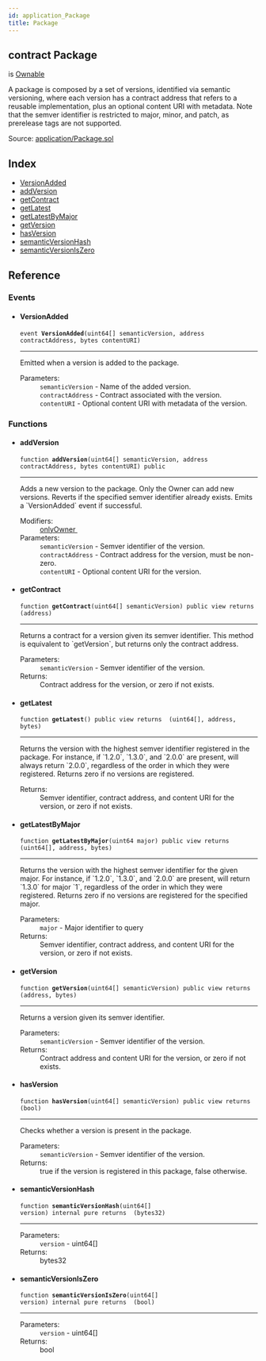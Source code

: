 ```yaml
---
id: application_Package
title: Package
---
```


<div class="contract-doc"><div class="contract"><h2 class="contract-header"><span class="contract-kind">contract</span> Package</h2><p class="base-contracts"><span>is</span> <a href="es_openzeppelin-solidity_contracts_ownership_Ownable.html">Ownable</a></p><p class="description">A package is composed by a set of versions, identified via semantic versioning, where each version has a contract address that refers to a reusable implementation, plus an optional content URI with metadata. Note that the semver identifier is restricted to major, minor, and patch, as prerelease tags are not supported.</p><div class="source">Source: <a href="git+https://github.com/zeppelinos/zos/blob/v2.0.0-alpha.1/contracts/application/Package.sol" target="_blank">application/Package.sol</a></div></div><div class="index"><h2>Index</h2><ul><li><a href="application_Package.html#VersionAdded">VersionAdded</a></li><li><a href="application_Package.html#addVersion">addVersion</a></li><li><a href="application_Package.html#getContract">getContract</a></li><li><a href="application_Package.html#getLatest">getLatest</a></li><li><a href="application_Package.html#getLatestByMajor">getLatestByMajor</a></li><li><a href="application_Package.html#getVersion">getVersion</a></li><li><a href="application_Package.html#hasVersion">hasVersion</a></li><li><a href="application_Package.html#semanticVersionHash">semanticVersionHash</a></li><li><a href="application_Package.html#semanticVersionIsZero">semanticVersionIsZero</a></li></ul></div><div class="reference"><h2>Reference</h2><div class="events"><h3>Events</h3><ul><li><div class="item event"><span id="VersionAdded" class="anchor-marker"></span><h4 class="name">VersionAdded</h4><div class="body"><code class="signature">event <strong>VersionAdded</strong><span>(uint64[] semanticVersion, address contractAddress, bytes contentURI) </span></code><hr/><div class="description"><p>Emitted when a version is added to the package.</p></div><dl><dt><span class="label-parameters">Parameters:</span></dt><dd><div><code>semanticVersion</code> - Name of the added version.</div><div><code>contractAddress</code> - Contract associated with the version.</div><div><code>contentURI</code> - Optional content URI with metadata of the version.</div></dd></dl></div></div></li></ul></div><div class="functions"><h3>Functions</h3><ul><li><div class="item function"><span id="addVersion" class="anchor-marker"></span><h4 class="name">addVersion</h4><div class="body"><code class="signature">function <strong>addVersion</strong><span>(uint64[] semanticVersion, address contractAddress, bytes contentURI) </span><span>public </span></code><hr/><div class="description"><p>Adds a new version to the package. Only the Owner can add new versions. Reverts if the specified semver identifier already exists. Emits a `VersionAdded` event if successful.</p></div><dl><dt><span class="label-modifiers">Modifiers:</span></dt><dd><a href="es_openzeppelin-solidity_contracts_ownership_Ownable.html#onlyOwner">onlyOwner </a></dd><dt><span class="label-parameters">Parameters:</span></dt><dd><div><code>semanticVersion</code> - Semver identifier of the version.</div><div><code>contractAddress</code> - Contract address for the version, must be non-zero.</div><div><code>contentURI</code> - Optional content URI for the version.</div></dd></dl></div></div></li><li><div class="item function"><span id="getContract" class="anchor-marker"></span><h4 class="name">getContract</h4><div class="body"><code class="signature">function <strong>getContract</strong><span>(uint64[] semanticVersion) </span><span>public </span><span>view </span><span>returns  (address) </span></code><hr/><div class="description"><p>Returns a contract for a version given its semver identifier. This method is equivalent to `getVersion`, but returns only the contract address.</p></div><dl><dt><span class="label-parameters">Parameters:</span></dt><dd><div><code>semanticVersion</code> - Semver identifier of the version.</div></dd><dt><span class="label-return">Returns:</span></dt><dd>Contract address for the version, or zero if not exists.</dd></dl></div></div></li><li><div class="item function"><span id="getLatest" class="anchor-marker"></span><h4 class="name">getLatest</h4><div class="body"><code class="signature">function <strong>getLatest</strong><span>() </span><span>public </span><span>view </span><span>returns  (uint64[], address, bytes) </span></code><hr/><div class="description"><p>Returns the version with the highest semver identifier registered in the package. For instance, if `1.2.0`, `1.3.0`, and `2.0.0` are present, will always return `2.0.0`, regardless of the order in which they were registered. Returns zero if no versions are registered.</p></div><dl><dt><span class="label-return">Returns:</span></dt><dd>Semver identifier, contract address, and content URI for the version, or zero if not exists.</dd></dl></div></div></li><li><div class="item function"><span id="getLatestByMajor" class="anchor-marker"></span><h4 class="name">getLatestByMajor</h4><div class="body"><code class="signature">function <strong>getLatestByMajor</strong><span>(uint64 major) </span><span>public </span><span>view </span><span>returns  (uint64[], address, bytes) </span></code><hr/><div class="description"><p>Returns the version with the highest semver identifier for the given major. For instance, if `1.2.0`, `1.3.0`, and `2.0.0` are present, will return `1.3.0` for major `1`, regardless of the order in which they were registered. Returns zero if no versions are registered for the specified major.</p></div><dl><dt><span class="label-parameters">Parameters:</span></dt><dd><div><code>major</code> - Major identifier to query</div></dd><dt><span class="label-return">Returns:</span></dt><dd>Semver identifier, contract address, and content URI for the version, or zero if not exists.</dd></dl></div></div></li><li><div class="item function"><span id="getVersion" class="anchor-marker"></span><h4 class="name">getVersion</h4><div class="body"><code class="signature">function <strong>getVersion</strong><span>(uint64[] semanticVersion) </span><span>public </span><span>view </span><span>returns  (address, bytes) </span></code><hr/><div class="description"><p>Returns a version given its semver identifier.</p></div><dl><dt><span class="label-parameters">Parameters:</span></dt><dd><div><code>semanticVersion</code> - Semver identifier of the version.</div></dd><dt><span class="label-return">Returns:</span></dt><dd>Contract address and content URI for the version, or zero if not exists.</dd></dl></div></div></li><li><div class="item function"><span id="hasVersion" class="anchor-marker"></span><h4 class="name">hasVersion</h4><div class="body"><code class="signature">function <strong>hasVersion</strong><span>(uint64[] semanticVersion) </span><span>public </span><span>view </span><span>returns  (bool) </span></code><hr/><div class="description"><p>Checks whether a version is present in the package.</p></div><dl><dt><span class="label-parameters">Parameters:</span></dt><dd><div><code>semanticVersion</code> - Semver identifier of the version.</div></dd><dt><span class="label-return">Returns:</span></dt><dd>true if the version is registered in this package, false otherwise.</dd></dl></div></div></li><li><div class="item function"><span id="semanticVersionHash" class="anchor-marker"></span><h4 class="name">semanticVersionHash</h4><div class="body"><code class="signature">function <strong>semanticVersionHash</strong><span>(uint64[] version) </span><span>internal </span><span>pure </span><span>returns  (bytes32) </span></code><hr/><dl><dt><span class="label-parameters">Parameters:</span></dt><dd><div><code>version</code> - uint64[]</div></dd><dt><span class="label-return">Returns:</span></dt><dd>bytes32</dd></dl></div></div></li><li><div class="item function"><span id="semanticVersionIsZero" class="anchor-marker"></span><h4 class="name">semanticVersionIsZero</h4><div class="body"><code class="signature">function <strong>semanticVersionIsZero</strong><span>(uint64[] version) </span><span>internal </span><span>pure </span><span>returns  (bool) </span></code><hr/><dl><dt><span class="label-parameters">Parameters:</span></dt><dd><div><code>version</code> - uint64[]</div></dd><dt><span class="label-return">Returns:</span></dt><dd>bool</dd></dl></div></div></li></ul></div></div></div>
